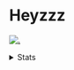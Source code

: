 # Heyzzz  

[![.](https://skillicons.dev/icons?i=js,java)](https://skillicons.dev)  

<details>
<summary>Stats</summary
<!--START_SECTION:waka-->

```txt
TypeScript   4 hrs 44 mins   ██████████████████████░░░   88.03 %
CSS          33 mins         ██▓░░░░░░░░░░░░░░░░░░░░░░   10.41 %
JSON         2 mins          ▒░░░░░░░░░░░░░░░░░░░░░░░░   00.81 %
TSConfig     2 mins          ▒░░░░░░░░░░░░░░░░░░░░░░░░   00.69 %
JavaScript   0 secs          ░░░░░░░░░░░░░░░░░░░░░░░░░   00.06 %
```

<!--END_SECTION:waka-->
</details>
